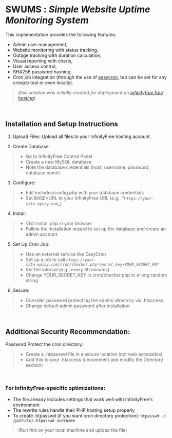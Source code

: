 # SWUMS : _Simple Website Uptime Monitoring System_

This implementation provides the following features:

- Admin user management,
- Website monitoring with status tracking,
- Outage tracking with duration calculation,
- Visual reporting with charts,
- User access control,
- SHA256 password hashing,
- Cron job integration (through the use of [easycron](https://www.easycron.com/), but can be set for any cronjob tool or even locally).

> _(this solution was initially created for deployment on [infinityfree free hosting](https://www.infinityfree.com/))_

&nbsp;

## Installation and Setup Instructions

1. Upload Files: Upload all files to your InfinityFree hosting account.

2. Create Database:

> - Go to InfinityFree Control Panel
> - Create a new MySQL database
> - Note the database credentials (host, username, password, database name)

3. Configure:

> - Edit includes/config.php with your database credentials
> - Set BASE*URL to your InfinityFree URL (e.g., *`https://your-site.epizy.com`\_)

4. Install:

> - Visit install.php in your browser
> - Follow the installation wizard to set up the database and create an admin account

5. Set Up Cron Job:

> - Use an external service like EasyCron
> - Set up a job to call _`https://your-site.epizy.com/cron/checker.php?secret_key=YOUR_SECRET_KEY`_
> - Set the interval (e.g., every 30 minutes)
> - Change YOUR_SECRET_KEY in cron/checker.php to a long random string

6. Secure:

> - Consider password protecting the admin/ directory via .htaccess
> - Change default admin password after installation

&nbsp;

## Additional Security Recommendation:

Password Protect the cron directory:

> - Create a .htpasswd file in a secure location (not web accessible)
> - Add this to your .htaccess (uncomment and modify the Directory section)

&nbsp;

### For InfinityFree-specific optimizations:

- The file already includes settings that work well with InfinityFree's environment
- The rewrite rules handle their PHP hosting setup properly
- To create .htpasswd (if you want cron directory protection): `htpasswd -c /path/to/.htpasswd username`

> (Run this on your local machine and upload the file)
